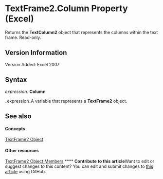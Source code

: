 
# TextFrame2.Column Property (Excel)

Returns the  **TextColumn2** object that represents the columns within the text frame. Read-only.


## Version Information

Version Added: Excel 2007 


## Syntax

 _expression_. **Column**

 _expression_A variable that represents a  **TextFrame2** object.


## See also


#### Concepts


 [TextFrame2 Object](66ba23e5-9b15-b954-a1db-1bd19b4eb90d.md)
#### Other resources


 [TextFrame2 Object Members](04f18e2a-8a83-b077-fe38-4bb56edce5a7.md)
****   **Contribute to this article**Want to edit or suggest changes to this content? You can edit and submit changes to  [this article](https://github.com/jhershey00/VBA_Excel_Test/OpenXMLCon/articles/4f78bef0-38b8-534a-c6a3-dfbf21b83eda.md) using GitHub.

